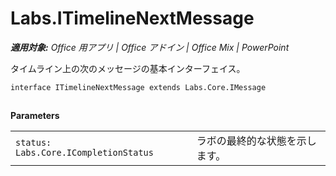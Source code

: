 
# <a name="labs.itimelinenextmessage"></a>Labs.ITimelineNextMessage

 _**適用対象:** Office 用アプリ | Office アドイン | Office Mix | PowerPoint_

タイムライン上の次のメッセージの基本インターフェイス。

```
interface ITimelineNextMessage extends Labs.Core.IMessage
```


## 

 **Parameters**


|||
|:-----|:-----|
| `status: Labs.Core.ICompletionStatus`|ラボの最終的な状態を示します。|
